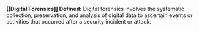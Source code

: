 **[[Digital Forensics]] Defined:** Digital forensics involves the systematic collection, preservation, and analysis of digital data to ascertain events or activities that occurred after a security incident or attack.